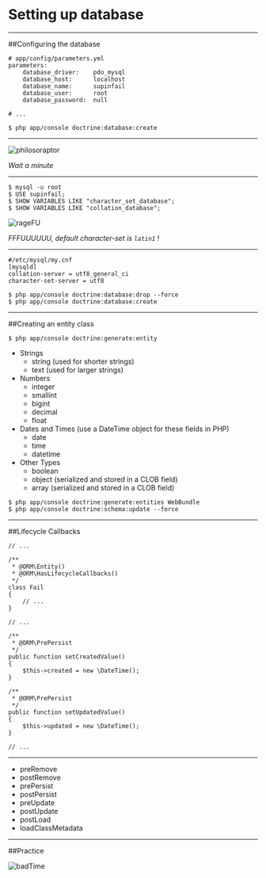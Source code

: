 Setting up database
==================

---

##Configuring the database

    # app/config/parameters.yml
    parameters:
        database_driver:    pdo_mysql
        database_host:      localhost
        database_name:      supinfail
        database_user:      root
        database_password:  null

    # ...

    $ php app/console doctrine:database:create

---

![philosoraptor](http://i0.kym-cdn.com/photos/images/original/000/085/283/philosoraptor.jpg?1291090164)

*Wait a minute*

---

    $ mysql -u root  
    $ USE supinfail;  
    $ SHOW VARIABLES LIKE "character_set_database";
    $ SHOW VARIABLES LIKE "collation_database";

![rageFU](http://i0.kym-cdn.com/photos/images/original/000/000/578/1234931504682.jpg)

*FFFUUUUUU, default character-set is `latin1` !*

---

    #/etc/mysql/my.cnf
    [mysqld]
    collation-server = utf8_general_ci
    character-set-server = utf8  

    $ php app/console doctrine:database:drop --force
    $ php app/console doctrine:database:create

---

##Creating an entity class

    $ php app/console doctrine:generate:entity

   * Strings
      * string (used for shorter strings)
      * text (used for larger strings)
   * Numbers
      * integer
      * smallint
      * bigint
      * decimal
      * float
   * Dates and Times (use a DateTime object for these fields in PHP)
      * date
      * time
      * datetime
   * Other Types
      * boolean
      * object (serialized and stored in a CLOB field)
      * array (serialized and stored in a CLOB field)  

    $ php app/console doctrine:generate:entities WebBundle  
    $ php app/console doctrine:schema:update --force
 
---

##Lifecycle Callbacks

    // ...

    /**
     * @ORM\Entity()
     * @ORM\HasLifecycleCallbacks()
     */
    class Fail
    {
        // ...
    }

    // ...

    /**
     * @ORM\PrePersist
     */
    public function setCreatedValue()
    {
        $this->created = new \DateTime();
    }

    /**
     * @ORM\PrePersist
     */
    public function setUpdatedValue()
    {
        $this->updated = new \DateTime();
    }

    // ...

---    

   * preRemove
   * postRemove
   * prePersist
   * postPersist
   * preUpdate
   * postUpdate
   * postLoad
   * loadClassMetadata

---

##Practice

![badTime](http://weknowmemes.com/generator/uploads/generated/g136009871787922204.jpg)

